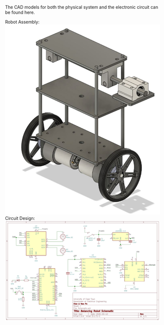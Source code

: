 The CAD models for both the physical system and the electronic circuit can be found here.

Robot Assembly:
![Assembly](https://github.com/KianLWP/Final-Year-Research-Project-2020/blob/main/CAD/Fusion360%20Models/Assembly.JPG?raw=true)
Circuit Design:
![Schematic](https://github.com/KianLWP/Final-Year-Research-Project-2020/blob/main/CAD/KiCAD%20Schematic/Schematic.JPG?raw=true)
